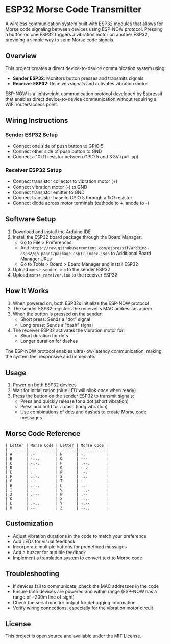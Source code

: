 # ESP32 Morse Code Transmitter

A wireless communication system built with ESP32 modules that allows for Morse code signaling between devices using ESP-NOW protocol. Pressing a button on one ESP32 triggers a vibration motor on another ESP32, providing a simple way to send Morse code signals.

## Overview

This project creates a direct device-to-device communication system using:
- **Sender ESP32**: Monitors button presses and transmits signals
- **Receiver ESP32**: Receives signals and activates vibration motor

ESP-NOW is a lightweight communication protocol developed by Espressif that enables direct device-to-device communication without requiring a WiFi router/access point.

## Wiring Instructions

### Sender ESP32 Setup
- Connect one side of push button to GPIO 5
- Connect other side of push button to GND
- Connect a 10kΩ resistor between GPIO 5 and 3.3V (pull-up)

### Receiver ESP32 Setup
- Connect transistor collector to vibration motor (+)
- Connect vibration motor (-) to GND
- Connect transistor emitter to GND
- Connect transistor base to GPIO 5 through a 1kΩ resistor
- Connect diode across motor terminals (cathode to +, anode to -)

## Software Setup

1. Download and install the Arduino IDE
2. Install the ESP32 board package through the Board Manager:
   - Go to File > Preferences
   - Add `https://raw.githubusercontent.com/espressif/arduino-esp32/gh-pages/package_esp32_index.json` to Additional Board Manager URLs
   - Go to Tools > Board > Board Manager and install ESP32
3. Upload `morse_sender.ino` to the sender ESP32
4. Upload `morse_receiver.ino` to the receiver ESP32

## How It Works

1. When powered on, both ESP32s initialize the ESP-NOW protocol
2. The sender ESP32 registers the receiver's MAC address as a peer
3. When the button is pressed on the sender:
   - Short press: Sends a "dot" signal
   - Long press: Sends a "dash" signal
4. The receiver ESP32 activates the vibration motor for:
   - Short duration for dots
   - Longer duration for dashes

The ESP-NOW protocol enables ultra-low-latency communication, making the system feel responsive and immediate.

## Usage

1. Power on both ESP32 devices
2. Wait for initialization (blue LED will blink once when ready)
3. Press the button on the sender ESP32 to transmit signals:
   - Press and quickly release for a dot (short vibration)
   - Press and hold for a dash (long vibration)
   - Use combinations of dots and dashes to create Morse code messages

## Morse Code Reference
```
| Letter | Morse Code | Letter | Morse Code |
|--------|------------|--------|------------|
| A      | .-         | N      | -.         |
| B      | -...       | O      | ---        |
| C      | -.-.       | P      | .--.       |
| D      | -..        | Q      | --.-       |
| E      | .          | R      | .-.        |
| F      | ..-.       | S      | ...        |
| G      | --.        | T      | -          |
| H      | ....       | U      | ..-        |
| I      | ..         | V      | ...-       |
| J      | .---       | W      | .--        |
| K      | -.-        | X      | -..-       |
| L      | .-..       | Y      | -.--       |
| M      | --         | Z      | --..       |
```
## Customization

- Adjust vibration durations in the code to match your preference
- Add LEDs for visual feedback
- Incorporate multiple buttons for predefined messages
- Add a buzzer for audible feedback
- Implement a translation system to convert text to Morse code

## Troubleshooting

- If devices fail to communicate, check the MAC addresses in the code
- Ensure both devices are powered and within range (ESP-NOW has a range of ~200m line of sight)
- Check the serial monitor output for debugging information
- Verify wiring connections, especially for the vibration motor circuit

## License

This project is open source and available under the MIT License.

